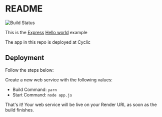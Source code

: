 # README

![Build Status](https://img.shields.io/github/workflow/status/Hugodelima/express-hello-world/NodeJS%20CI%20CD)

This is the [Express](https://expressjs.com) [Hello world](https://expressjs.com/en/starter/hello-world.html) example

The app in this repo is deployed at Cyclic

## Deployment

Follow the steps below:

Create a new web service with the following values:
  * Build Command: `yarn`
  * Start Command: `node app.js`

That's it! Your web service will be live on your Render URL as soon as the build finishes.
